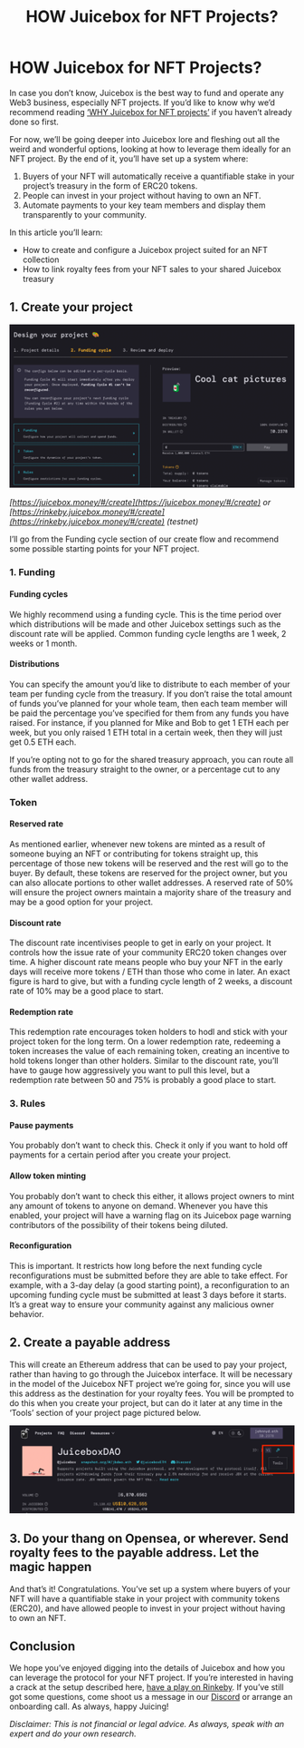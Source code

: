 ﻿---
slug: how-juicebox-for-nfts
title: HOW Juicebox for NFT Projects?
authors: [johnnyd]
tags: [nfts, nft, juicebox, ethereum, juicebox project, crypto, cryptocurrency, web3]
---

# HOW Juicebox for NFT Projects?

In case you don’t know, Juicebox is the best way to fund and operate any Web3 business, especially NFT projects. If you’d like to know why we’d recommend reading [‘WHY Juicebox for NFT projects’](why-juicebox-for-nfts) if you haven’t already done so first. 

For now, we’ll be going deeper into Juicebox lore and fleshing out all the weird and wonderful options, looking at how to leverage them ideally for an NFT project. By the end of it, you’ll have set up a system where: 
1. Buyers of your NFT will automatically receive a quantifiable stake in your project’s treasury in the form of ERC20 tokens.
2. People can invest in your project without having to own an NFT. 
3. Automate payments to your key team members and display them transparently to your community. 

In this article you’ll learn:
* How to create and configure a Juicebox project suited for an NFT collection
* How to link royalty fees from your NFT sales to your shared Juicebox treasury

## 1. Create your project

![](image1.png)

*[https://juicebox.money/#/create](https://juicebox.money/#/create) or [https://rinkeby.juicebox.money/#/create](https://rinkeby.juicebox.money/#/create) (testnet)*

I’ll go from the Funding cycle section of our create flow and recommend some possible starting points for your NFT project.

### 1. Funding 

#### Funding cycles
We highly recommend using a funding cycle. This is the time period over which distributions will be made and other Juicebox settings such as the discount rate will be applied. Common funding cycle lengths are 1 week, 2 weeks or 1 month.

#### Distributions
You can specify the amount you’d like to distribute to each member of your team per funding cycle from the treasury. If you don’t raise the total amount of funds you’ve planned for your whole team, then each team member will be paid the percentage you’ve specified for them from any funds you have raised. For instance, if you planned for Mike and Bob to get 1 ETH each per week, but you only raised 1 ETH total in a certain week, then they will just get 0.5 ETH each. 

If you’re opting not to go for the shared treasury approach, you can route all funds from the treasury straight to the owner, or a percentage cut to any other wallet address.

### Token
#### Reserved rate
As mentioned earlier, whenever new tokens are minted as a result of someone buying an NFT or contributing for tokens straight up, this percentage of those new tokens will be reserved and the rest will go to the buyer. By default, these tokens are reserved for the project owner, but you can also allocate portions to other wallet addresses. A reserved rate of 50% will ensure the project owners maintain a majority share of the treasury and may be a good option for your project. 

#### Discount rate
The discount rate incentivises people to get in early on your project. It controls how the issue rate of your community ERC20 token changes over time. A higher discount rate means people who buy your NFT in the early days will receive more tokens / ETH than those who come in later. An exact figure is hard to give, but with a funding cycle length of 2 weeks, a discount rate of 10% may be a good place to start.

#### Redemption rate
This redemption rate encourages token holders to hodl and stick with your project token for the long term. On a lower redemption rate, redeeming a token increases the value of each remaining token, creating an incentive to hold tokens longer than other holders. Similar to the discount rate, you’ll have to gauge how aggressively you want to pull this level, but a redemption rate between 50 and 75% is probably a good place to start. 

### 3. Rules
#### Pause payments
You probably don’t want to check this. Check it only if you want to hold off payments for a certain period after you create your project.

#### Allow token minting
You probably don’t want to check this either, it allows project owners to mint any amount of tokens to anyone on demand. Whenever you have this enabled, your project will have a warning flag on its Juicebox page warning contributors of the possibility of their tokens being diluted. 

#### Reconfiguration
This is important. It restricts how long before the next funding cycle reconfigurations must be submitted before they are able to take effect. For example, with a 3-day delay (a good starting point), a reconfiguration to an upcoming funding cycle must be submitted at least 3 days before it starts. It’s a great way to ensure your community against any malicious owner behavior. 

## 2. Create a payable address

This will create an Ethereum address that can be used to pay your project, rather than having to go through the Juicebox interface. It will be necessary in the model of the Juicebox NFT project we’re going for, since you will use this address as the destination for your royalty fees. You will be prompted to do this when you create your project, but can do it later at any time in the ‘Tools’ section of your project page pictured below. 

![](image2.png)

## 3. Do your thang on Opensea, or wherever. Send royalty fees to the payable address. Let the magic happen 

And that’s it! Congratulations. You’ve set up a system where buyers of your NFT will have a quantifiable stake in your project with community tokens (ERC20), and have allowed people to invest in your project without having to own an NFT. 

## Conclusion

We hope you’ve enjoyed digging into the details of Juicebox and how you can leverage the protocol for your NFT project. If you’re interested in having a crack at the setup described here, [have a play on Rinkeby](rinkeby.juicebox.money/#/create). If you’ve still got some questions, come shoot us a message in our [Discord](https://discord.gg/juicebox) or arrange an onboarding call. As always, happy Juicing!

*Disclaimer: This is not financial or legal advice. As always, speak with an expert and do your own research.*
